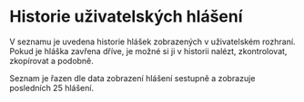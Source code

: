 # <span class="glyphicon glyphicon-envelope"></span> Historie uživatelských hlášení

V seznamu je uvedena historie hlášek zobrazených v uživatelském rozhraní. Pokud je hláška zavřena dříve, je možné si ji v historii nalézt, zkontrolovat, zkopírovat a podobně.

Seznam je řazen dle data zobrazení hlášení sestupně a zobrazuje posledních 25 hlášení.
